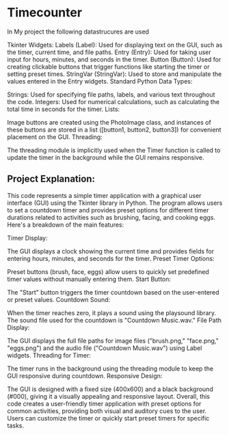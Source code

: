 # Timecounter
In My project the following datastrucures are used

Tkinter Widgets:
Labels (Label): Used for displaying text on the GUI, such as the timer, current time, and file paths.
Entry (Entry): Used for taking user input for hours, minutes, and seconds in the timer.
Button (Button): Used for creating clickable buttons that trigger functions like starting the timer or setting preset times.
StringVar (StringVar): Used to store and manipulate the values entered in the Entry widgets.
Standard Python Data Types:

Strings: Used for specifying file paths, labels, and various text throughout the code.
Integers: Used for numerical calculations, such as calculating the total time in seconds for the timer.
Lists:

Image buttons are created using the PhotoImage class, and instances of these buttons are stored in a list ([button1, button2, button3]) for convenient placement on the GUI.
Threading:

The threading module is implicitly used when the Timer function is called to update the timer in the background while the GUI remains responsive.
## Project Explanation:
This code represents a simple timer application with a graphical user interface (GUI) using the Tkinter library in Python. The program allows users to set a countdown timer and provides preset options for different timer durations related to activities such as brushing, facing, and cooking eggs. Here's a breakdown of the main features:

Timer Display:

The GUI displays a clock showing the current time and provides fields for entering hours, minutes, and seconds for the timer.
Preset Timer Options:

Preset buttons (brush, face, eggs) allow users to quickly set predefined timer values without manually entering them.
Start Button:

The "Start" button triggers the timer countdown based on the user-entered or preset values.
Countdown Sound:

When the timer reaches zero, it plays a sound using the playsound library. The sound file used for the countdown is "Countdown Music.wav."
File Path Display:

The GUI displays the full file paths for image files ("brush.png," "face.png," "eggs.png") and the audio file ("Countdown Music.wav") using Label widgets.
Threading for Timer:

The timer runs in the background using the threading module to keep the GUI responsive during countdown.
Responsive Design:

The GUI is designed with a fixed size (400x600) and a black background (#000), giving it a visually appealing and responsive layout.
Overall, this code creates a user-friendly timer application with preset options for common activities, providing both visual and auditory cues to the user. Users can customize the timer or quickly start preset timers for specific tasks.



